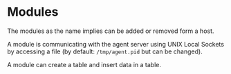 # Modules

The modules as the name implies can be added or removed form a host.

A module is communicating with the agent server using UNIX Local Sockets by accessing a file (by default: `/tmp/agent.pid` but can be changed).

A module can create a table and insert data in a table.
